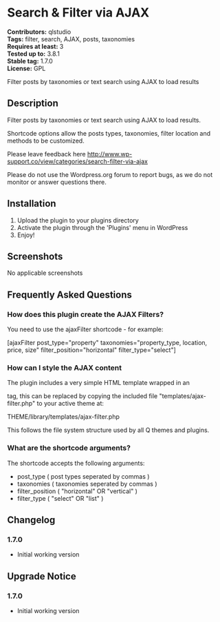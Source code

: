 # Search & Filter via AJAX #
**Contributors:** qlstudio  
**Tags:** filter, search, AJAX, posts, taxonomies  
**Requires at least:** 3  
**Tested up to:** 3.8.1  
**Stable tag:** 1.7.0  
**License:** GPL  

Filter posts by taxonomies or text search using AJAX to load results

## Description ##

Filter posts by taxonomies or text search using AJAX to load results.

Shortcode options allow the posts types, taxonomies, filter location and methods to be customized.

Please leave feedback here http://www.wp-support.co/view/categories/search-filter-via-ajax

Please do not use the Wordpress.org forum to report bugs, as we do not monitor or answer questions there.

## Installation ##

1. Upload the plugin to your plugins directory
2. Activate the plugin through the 'Plugins' menu in WordPress
3. Enjoy!

## Screenshots ##

No applicable screenshots

## Frequently Asked Questions ##

### How does this plugin create the AJAX Filters? ###

You need to use the ajaxFilter shortcode - for example:

[ajaxFilter post_type="property" taxonomies="property_type, location, price, size" filter_position="horizontal" filter_type="select"]

### How can I style the AJAX content ###

The plugin includes a very simple HTML template wrapped in an <article> tag, this can be replaced by copying the included file "templates/ajax-filter.php" to your active theme at:

THEME/library/templates/ajax-filter.php

This follows the file system structure used by all Q themes and plugins.

### What are the shortcode arguments? ###

The shortcode accepts the following arguments:

- post_type ( post types seperated by commas )
- taxonomies ( taxonomies seperated by commas )
- filter_position ( "horizontal" OR "vertical" )
- filter_type ( "select" OR "list" )

## Changelog ##

### 1.7.0 ###

* Initial working version

## Upgrade Notice ##

### 1.7.0 ###

* Initial working version